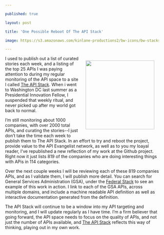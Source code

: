 ---
published: true
layout: post
title: 'One Possible Reboot Of The API Stack'
image: https://s3.amazonaws.com/kinlane-productions2/bw-icons/bw-stacks.png
---

<p><a href="http://theapistack.com/" target="_blank"><img style="padding: 15px;" src="https://s3.amazonaws.com/kinlane-productions2/bw-icons/bw-stacks.png" alt="" width="225" align="right" /></a>
<p>I used to publish out a list of curated stories each week, and a listing of the top 25 APIs I was paying attention to during my regular monitoring of the API space to a site I called <a href="http://theapistack.com/">The API Stack</a>. When i went to Washington DC last summer as a Presidential Innovation Fellow, I suspended that weekly ritual, and never picked up after my world got back to normal.
<p>I&rsquo;m still monitoring about 1000 companies, with over 2000 total APIs, and curating the stories--I just don&rsquo;t take the time each week to publish them to The API Stack. In an effort to try and reboot the project, provide value to the API Evangelist network, as well as to you my loayal reader, I've republished a new reflection of my work at the Github project. Right now it just lists 819 of the companies who are doing interesting things with APis in 114 categories.
<p>Over the next couple weeks I will be reviewing each of these 819 companies APIs, and as I validate them, I will publish more detail. You can search for General Services Administration (GSA), under the <a href="http://theapistack.com/stack.html?tag=federal-stack">Federal Stack</a> to see an example of this work in action. I link to each of the GSA APIs, across multiple domains, and include a machine readable API definition as well as interactive documentation generated from the definition.
<p>The API Stack will continue to be a window into my API targeting and monitoring, and I will update regularly as I have time. I&rsquo;m a firm believer that going forward, the API space needs to focus on the quality of APIs, and not just the number of APIs available, and <a href="http://theapistack.com/">The API Stack</a> reflects this way of thinking, playing out in my own work.

